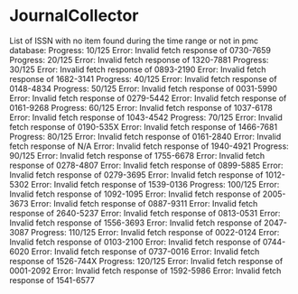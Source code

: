 # JournalCollector

List of ISSN with no item found during the time range or not in pmc database: 
Progress: 10/125
Error: Invalid fetch response of  0730-7659
Progress: 20/125
Error: Invalid fetch response of  1320-7881
Progress: 30/125
Error: Invalid fetch response of  0893-2190
Error: Invalid fetch response of  1682-3141
Progress: 40/125
Error: Invalid fetch response of  0148-4834
Progress: 50/125
Error: Invalid fetch response of  0031-5990
Error: Invalid fetch response of  0279-5442
Error: Invalid fetch response of  0161-9268
Progress: 60/125
Error: Invalid fetch response of  1037-6178
Error: Invalid fetch response of  1043-4542
Progress: 70/125
Error: Invalid fetch response of  0190-535X
Error: Invalid fetch response of  1466-7681
Progress: 80/125
Error: Invalid fetch response of  0161-2840
Error: Invalid fetch response of  N/A
Error: Invalid fetch response of  1940-4921
Progress: 90/125
Error: Invalid fetch response of  1755-6678
Error: Invalid fetch response of  0278-4807
Error: Invalid fetch response of  0899-5885
Error: Invalid fetch response of  0279-3695
Error: Invalid fetch response of  1012-5302
Error: Invalid fetch response of  1539-0136
Progress: 100/125
Error: Invalid fetch response of  1092-1095
Error: Invalid fetch response of  2005-3673
Error: Invalid fetch response of  0887-9311
Error: Invalid fetch response of  2640-5237
Error: Invalid fetch response of  0813-0531
Error: Invalid fetch response of  1556-3693
Error: Invalid fetch response of  2047-3087
Progress: 110/125
Error: Invalid fetch response of  0022-0124
Error: Invalid fetch response of  0103-2100
Error: Invalid fetch response of  0744-6020
Error: Invalid fetch response of  0737-0016
Error: Invalid fetch response of  1526-744X
Progress: 120/125
Error: Invalid fetch response of  0001-2092
Error: Invalid fetch response of  1592-5986
Error: Invalid fetch response of  1541-6577